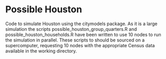 # Possible Houston
Code to simulate Houston using the citymodels package. As it is a large simulation the scripts possible_houston_group_quarters.R and possible_houston_households.R have been written to use 10 nodes to run the simulation in parallel. These scripts to should be sourced on a supercomputer, requesting 10 nodes with the appropriate Census data available in the working directory.
